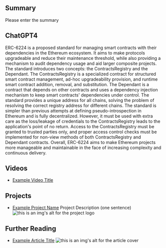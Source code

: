 ## Summary

Please enter the summary

## ChatGPT4

ERC-6224 is a proposed standard for managing smart contracts with their dependencies in the Ethereum ecosystem. It aims to make protocols upgradeable and reduce their maintenance threshold, while also providing a mechanism to audit dependency usage and aid larger composite projects. The standard introduces two concepts: the ContractsRegistry and the Dependant. The ContractsRegistry is a specialized contract for structured smart contract management, ad-hoc upgradeability provision, and runtime smart contract addition, removal, and substitution. The Dependant is a contract that depends on other contracts and uses a dependency injection mechanism to keep smart contracts' dependencies under control. The standard provides a unique address for all chains, solving the problem of resolving the correct registry address for different chains. The standard is simpler than previous attempts at defining pseudo-introspection in Ethereum and is fully decentralized. However, it must be used with extra care as the loss/leakage of credentials to the ContractsRegistry leads to the application's point of no return. Access to the ContractsRegistry must be granted to trusted parties only, and proper access control checks must be implemented for non-view methods of both ContractsRegistry and Dependant contracts. Overall, ERC-6224 aims to make Ethereum projects more manageable and maintainable in the face of increasing complexity and continuous delivery.

## Videos

- [Example Video Title](https://www.youtube.com/watch?v=TDGq4aeevgY)

## Projects

- [Example Project Name](https://xxxx.xxx/xxxxx) Project Description (one sentence) ![this is an img's alt for the project logo](https://xxxx.xxx/project-logo.xxx)

## Further Reading

- [Example Article Title](https://xxxx.xxx/xxxxx) ![this is an img's alt for the article cover](https://xxxx.xxx/article-cover.xxx)
